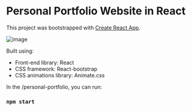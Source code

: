 # Personal Portfolio Website in React

This project was bootstrapped with [Create React App](https://github.com/facebook/create-react-app).

![image]("C:\Users\LENOVO\Desktop\readmeIMG.png")

Built using:

- Front-end library: React
- CSS framework: React-bootstrap
- CSS animations library: Animate.css

In the /personal-portfolio, you can run:

### `npm start`
